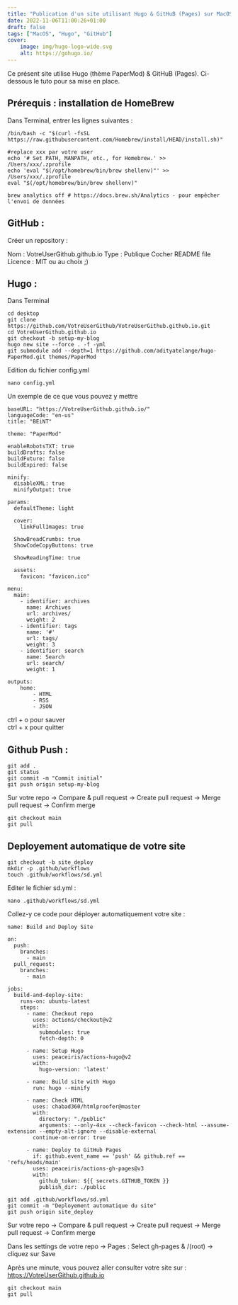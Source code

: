 ```yaml
---
title: "Publication d'un site utilisant Hugo & GitHuB (Pages) sur MacOS (Mx)"
date: 2022-11-06T11:00:26+01:00
draft: false
tags: ["MacOS", "Hugo", "GitHub"]
cover:
    image: img/hugo-logo-wide.svg
    alt: https://gohugo.io/
---
```


Ce présent site utilise Hugo (thème PaperMod) & GitHuB (Pages). Ci-dessous le tuto pour sa mise en place.

## Prérequis : installation de HomeBrew

Dans Terminal, entrer les lignes suivantes :
```
/bin/bash -c "$(curl -fsSL https://raw.githubusercontent.com/Homebrew/install/HEAD/install.sh)"

#replace xxx par votre user
echo '# Set PATH, MANPATH, etc., for Homebrew.' >> /Users/xxx/.zprofile
echo 'eval "$(/opt/homebrew/bin/brew shellenv)"' >> /Users/xxx/.zprofile
eval "$(/opt/homebrew/bin/brew shellenv)"  

brew analytics off # https://docs.brew.sh/Analytics - pour empêcher l'envoi de données
```

## GitHub :

Créer un repository :

Nom : VotreUserGithub.github.io
Type : Publique
Cocher README file
Licence : MIT ou au choix ;)

## Hugo :
Dans Terminal
```
cd desktop
git clone https://github.com/VotreUserGithub/VotreUserGithub.github.io.git
cd VotreUserGithub.github.io
git checkout -b setup-my-blog
hugo new site --force . -f -yml
git submodule add --depth=1 https://github.com/adityatelange/hugo-PaperMod.git themes/PaperMod
```

Edition du fichier config.yml 

```
nano config.yml
```
Un exemple de ce que vous pouvez y mettre
```
baseURL: "https://VotreUserGithub.github.io/"
languageCode: "en-us"
title: "BEiNT"

theme: "PaperMod"

enableRobotsTXT: true
buildDrafts: false
buildFuture: false
buildExpired: false

minify:
  disableXML: true
  minifyOutput: true

params:
  defaultTheme: light

  cover:
    linkFullImages: true

  ShowBreadCrumbs: true
  ShowCodeCopyButtons: true

  ShowReadingTime: true

  assets:
    favicon: "favicon.ico"

menu:
  main:
    - identifier: archives
      name: Archives
      url: archives/
      weight: 2
    - identifier: tags
      name: '#'
      url: tags/
      weight: 3
    - identifier: search
      name: Search
      url: search/
      weight: 1
  
outputs:
    home:
        - HTML
        - RSS
        - JSON
```
ctrl + o pour sauver  
ctrl + x pour quitter

## Github Push :

```
git add .
git status
git commit -m "Commit initial"
git push origin setup-my-blog
```

Sur votre repo -> Compare & pull request -> Create pull request -> Merge pull request -> Confirm merge

```
git checkout main
git pull
```

## Deployement automatique de votre site

```
git checkout -b site_deploy
mkdir -p .github/workflows
touch .github/workflows/sd.yml
```
Editer le fichier sd.yml :
```
nano .github/workflows/sd.yml
```
Collez-y ce code pour déployer automatiquement votre site :
```
name: Build and Deploy Site

on:
  push:
    branches:
      - main
  pull_request:
    branches:
      - main

jobs:
  build-and-deploy-site:
    runs-on: ubuntu-latest
    steps:
      - name: Checkout repo
        uses: actions/checkout@v2
        with:
          submodules: true
          fetch-depth: 0

      - name: Setup Hugo
        uses: peaceiris/actions-hugo@v2
        with:
          hugo-version: 'latest'

      - name: Build site with Hugo
        run: hugo --minify

      - name: Check HTML
        uses: chabad360/htmlproofer@master
        with:
          directory: "./public"
          arguments: --only-4xx --check-favicon --check-html --assume-extension --empty-alt-ignore --disable-external
        continue-on-error: true

      - name: Deploy to GitHub Pages
        if: github.event_name == 'push' && github.ref == 'refs/heads/main'
        uses: peaceiris/actions-gh-pages@v3
        with:
          github_token: ${{ secrets.GITHUB_TOKEN }}
          publish_dir: ./public
```
```
git add .github/workflows/sd.yml
git commit -m "Deployement automatique du site"
git push origin site_deploy
```
Sur votre repo -> Compare & pull request -> Create pull request -> Merge pull request -> Confirm merge

Dans les settings de votre repo -> Pages :
Select gh-pages & /(root) -> cliquez sur Save

Après une minute, vous pouvez aller consulter votre site sur : https://VotreUserGithub.github.io

```
git checkout main
git pull
```
